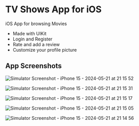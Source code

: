# TV Shows App for iOS
iOS App for browsing Movies

- Made with UIKit
- Login and Register
- Rate and add a review
- Customize your profile picture

## App Screenshots

![Simulator Screenshot - iPhone 15 - 2024-05-21 at 21 15 52](https://github.com/miabosheva/ios-tv-shows-app/assets/80326100/9fbd76e6-922d-429b-a8a6-e70e46decc08)

![Simulator Screenshot - iPhone 15 - 2024-05-21 at 21 15 31](https://github.com/miabosheva/ios-tv-shows-app/assets/80326100/377da45e-3031-41ab-a47b-387aec9a008e)

![Simulator Screenshot - iPhone 15 - 2024-05-21 at 21 15 17](https://github.com/miabosheva/ios-tv-shows-app/assets/80326100/fc9360fc-30d6-42ee-96ac-630d27ce9371)

![Simulator Screenshot - iPhone 15 - 2024-05-21 at 21 15 05](https://github.com/miabosheva/ios-tv-shows-app/assets/80326100/94667334-e8e9-4327-b3e9-3b9bfb309d0e)

![Simulator Screenshot - iPhone 15 - 2024-05-21 at 21 14 56](https://github.com/miabosheva/ios-tv-shows-app/assets/80326100/d89ffbcb-8f2c-46a2-a869-4361e711175a)
